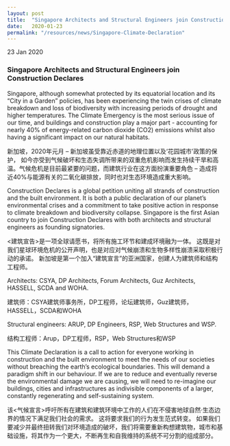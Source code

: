 ```yaml
---
layout: post
title:  "Singapore Architects and Structural Engineers join Construction Declares"
date:   2020-01-23
permalink: "/resources/news/Singapore-Climate-Declaration"
---
```

23 Jan 2020

### **Singapore Architects and Structural Engineers join Construction Declares**

<p> Singapore, although somewhat protected by its equatorial location and its “City in a Garden” policies, has been experiencing the twin crises of climate breakdown and loss of biodiversity with increasing periods of drought and higher temperatures. The Climate Emergency is the most serious issue of our time, and buildings and construction play a major part - accounting for nearly 40% of energy-related carbon dioxide (CO2) emissions whilst also having a significant impact on our natural habitats.

<p> 新加坡，2020年元月  –  新加坡虽受靠近赤道的地理位置以及‘花园城市’政策的保护， 如今亦受到气候破坏和生态失调所带来的双重危机影响而发生持续干旱和高温。气候危机是目前最紧要的问题，而建筑行业在这方面扮演重要角色 – 造成将近40%与能源有关的二氧化碳排放，同时也对生态环境造成重大影响。
 
<p> Construction Declares is a global petition uniting all strands of construction and the built environment. It is both a public declaration of our planet’s environmental crises and a commitment to take positive action in response to climate breakdown and biodiversity collapse. Singapore is the first Asian country to join Construction Declares with both architects and structural engineers as founding signatories.

<p> <建筑宣告>是一项全球请愿书，将所有施工环节和建成环境融为一体。 这既是对我们星球环境危机的公开声明，也是对应对气候崩溃和生物多样性崩溃采取积极行动的承诺。 新加坡是第一个加入“建筑宣言”的亚洲国家，创建人为建筑师和结构工程师。

<p> Architects: CSYA, DP Architects, Forum Architects, Guz Architects, HASSELL, SCDA and WOHA.

<p> 建筑师：CSYA建筑师事务所，DP工程师，论坛建筑师，Guz建筑师，HASSELL，SCDA和WOHA
 
<p> Structural engineers: ARUP, DP Engineers, RSP, Web Structures and WSP.

<p> 结构工程师：Arup，DP工程师，RSP，Web Structures和WSP
 
<p> This Climate Declaration is a call to action for everyone working in construction and the built environment to meet the needs of our societies without breaching the earth’s ecological boundaries. This will demand a paradigm shift in our behaviour. If we are to reduce and eventually reverse the environmental damage we are causing, we will need to re-imagine our buildings, cities and infrastructures as indivisible components of a larger, constantly regenerating and self-sustaining system.

<p> 该<气候宣言>呼吁所有在建筑和建筑环境中工作的人们在不侵害地球自然·生态边界的情况下满足我们社会的需求。 这将要求我们的行为发生范式转变。 如果我们要减少并最终扭转我们对环境造成的破坏，我们将需要重新构想建筑物，城市和基础设施，将其作为一个更大，不断再生和自我维持的系统不可分割的组成部分。
